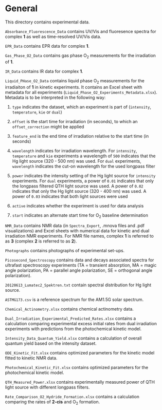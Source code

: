 # General

This directory contains experimental data.

`Absorbance_Fluorescence_Data` contains UV/Vis and fluoresence spectra for complex **1** as well as time-resolved UV/Vis data.

`EPR_Data` contains EPR data for complex **1**.

`Gas_Phase_O2_Data` contains gas phase O<sub>2</sub>  measurements for the irradiation of **1**.

`IR_Data` contains IR data for complex **1**.

`Liquid_PHase_O2_Data` contains liquid phase O<sub>2</sub> measurements for the irradiaiton of **1** in kinetic experiments. It contains an Excel sheet with metadata for all experiments (`Liquid_Phase_O2_Experiments_Metadata.xlsx`). Metadata is to be interpreted in the following way:

1. `type` indicates the dataset, which an experiment is part of (`intensity`, `temperature`, `kie` or `dual`)

2. `offset` is the start time for irradiation (in seconds), to which an `offset_correction` might be applied

3. `feature_end` is the end time of irradiation relative to the start time (in seconds) 

4. `wavelength` indicates for irradiation wavelength. For `intensity`, `temperature` and `kie` experiments a wavelength of `500` indicates that the Hg light source (320 - 500 nm) was used. For `dual` experiments, `wavelength` indicates the cut-on wavelength for the used longpass filter

5. `power` indicates the intensity setting of the Hg light source for `intensity` experiments. For `dual` experiments, a power of `0.01` indicates that only the longpass filtered QTH light source was used. A power of `0.02` indicates that only the Hg light source (320 - 400 nm) was used. A power of `0.03` indicates that both light sources were used

6. `active` indicates whether the experiment is used for data analysis

7. `start` indicates an alternate start time for O<sub>2</sub> baseline determination

`NMR_Data` contains NMR data (in `Spectra_Export`, .mnova files and .pdf visualizations) and Excel sheets with numerical data for kinetic and dual irradiation NMR experiments. For NMR file names, complex **1** is referred to as **3** (complex **2** is referred to as **2**).

`Photographs` contains photographs of experimental set-ups.

`Picosecond_Spectroscopy` contains data and decays associated spectra for ultrafast spectroscopy experiments (TA = transient absorption, MA = magic angle polarization, PA = parallel angle polarization, SE = orthogonal angle polarization).

`20120613_Lumatec2_Spektren.txt` contain spectral distribution for Hg light source.

`ASTMG173.csv` is a reference spectrum for the AM1.5G solar spectrum.

`Chemical_Actinometry.xlsx` contains chemical actinometry data.

`Dual_Irradiation_Experimental_Predicted_Rates.xlsx` contains a calculation comparing experimental excess initial rates from dual irradiation experiments with predictions from the photochemical kinetic model.

`Intensity_Data_Quantum_Yield.xlsx` contains a calculation of overall quantum yield based on the intensity dataset.

`ODE_Kinetic_Fit.xlsx` contains optimized parameters for the kinetic model fitted to kinetic NMR data.

`Photochemical_Kinetic_Fit.xlsx` contains optimized parameters for the photochemical kinetic model.

`QTH_Measured_Power.xlsx` contains experimentally measured power of QTH light source with different longpass filters.

`Rate_Comparison_O2_Hydride_Formation.xlsx` contains a calculation comparing the rates of **2-cis** and O<sub>2</sub> formation.
